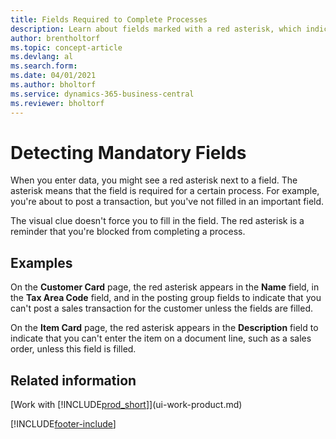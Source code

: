 ```yaml
---
title: Fields Required to Complete Processes
description: Learn about fields marked with a red asterisk, which indicates that they're required and must be filled in to complete a process.
author: brentholtorf
ms.topic: concept-article
ms.devlang: al
ms.search.form: 
ms.date: 04/01/2021
ms.author: bholtorf
ms.service: dynamics-365-business-central
ms.reviewer: bholtorf
---
```

# Detecting Mandatory Fields

When you enter data, you might see a red asterisk next to a field. The asterisk means that the field is required for a certain process. For example, you're about to post a transaction, but you've not filled in an important field.

The visual clue doesn't force you to fill in the field. The red asterisk is a reminder that you're blocked from completing a process.

## Examples

On the **Customer Card** page, the red asterisk appears in the **Name** field, in the **Tax Area Code** field, and in the posting group fields to indicate that you can't post a sales transaction for the customer unless the fields are filled.

On the **Item Card** page, the red asterisk appears in the **Description** field to indicate that you can't enter the item on a document line, such as a sales order, unless this field is filled.

## Related information

[Work with [!INCLUDE[prod_short](includes/prod_short.md)]](ui-work-product.md)


[!INCLUDE[footer-include](includes/footer-banner.md)]
